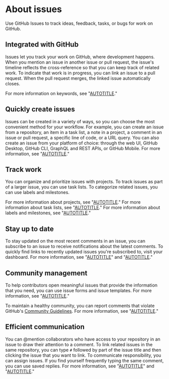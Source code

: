 # About issues

Use GitHub Issues to track ideas, feedback, tasks, or bugs for work on GitHub.

## Integrated with GitHub

Issues let you track your work on GitHub, where development happens. When you mention an issue in another issue or pull request, the issue's timeline reflects the cross-reference so that you can keep track of related work. To indicate that work is in progress, you can link an issue to a pull request. When the pull request merges, the linked issue automatically closes.

For more information on keywords, see "[AUTOTITLE](/issues/tracking-your-work-with-issues/linking-a-pull-request-to-an-issue#linking-a-pull-request-to-an-issue-using-a-keyword)."

## Quickly create issues

Issues can be created in a variety of ways, so you can choose the most convenient method for your workflow. For example, you can create an issue from a repository, an item in a task list, a note in a project, a comment in an issue or pull request, a specific line of code, or a URL query. You can also create an issue from your platform of choice: through the web UI, GitHub Desktop, GitHub CLI, GraphQL and REST APIs, or GitHub Mobile. For more information, see "[AUTOTITLE](/issues/tracking-your-work-with-issues/creating-an-issue)."

## Track work

You can organize and prioritize issues with projects. To track issues as part of a larger issue, you can use task lists. To categorize related issues, you can use labels and milestones.

For more information about projects, see "[AUTOTITLE](/issues/organizing-your-work-with-project-boards)." For more information about task lists, see "[AUTOTITLE](/get-started/writing-on-github/working-with-advanced-formatting/about-task-lists)." For more information about labels and milestones, see "[AUTOTITLE](/issues/using-labels-and-milestones-to-track-work)."

## Stay up to date

To stay updated on the most recent comments in an issue, you can subscribe to an issue to receive notifications about the latest comments. To quickly find links to recently updated issues you're subscribed to, visit your dashboard. For more information, see "[AUTOTITLE](/account-and-profile/managing-subscriptions-and-notifications-on-github/setting-up-notifications/about-notifications)" and "[AUTOTITLE](/account-and-profile/setting-up-and-managing-your-personal-account-on-github/managing-personal-account-settings/about-your-personal-dashboard)."

## Community management

To help contributors open meaningful issues that provide the information that you need, you can use issue forms and issue templates. For more information, see "[AUTOTITLE](/communities/using-templates-to-encourage-useful-issues-and-pull-requests)."

To maintain a healthy community, you can report comments that violate GitHub's [Community Guidelines](/free-pro-team@latest/site-policy/github-terms/github-community-guidelines). For more information, see "[AUTOTITLE](/communities/maintaining-your-safety-on-github/reporting-abuse-or-spam)."

## Efficient communication

You can @mention collaborators who have access to your repository in an issue to draw their attention to a comment. To link related issues in the same repository, you can type `#` followed by part of the issue title and then clicking the issue that you want to link. To communicate responsibility, you can assign issues. If you find yourself frequently typing the same comment, you can use saved replies.
 For more information, see "[AUTOTITLE](/get-started/writing-on-github/getting-started-with-writing-and-formatting-on-github/basic-writing-and-formatting-syntax)" and "[AUTOTITLE](/issues/tracking-your-work-with-issues/assigning-issues-and-pull-requests-to-other-github-users)."
